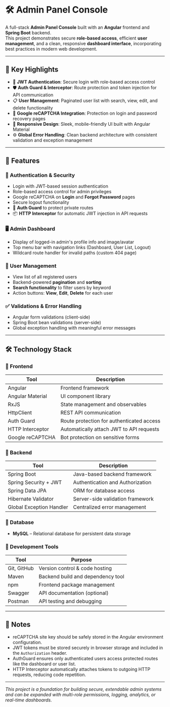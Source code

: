 # 🛠️ Admin Panel Console

A full-stack **Admin Panel Console** built with an **Angular** frontend and **Spring Boot** backend.  
This project demonstrates secure **role-based access**, efficient **user management**, and a clean, responsive **dashboard interface**, incorporating best practices in modern web development.

---

## 🌟 Key Highlights

- 🔐 **JWT Authentication**: Secure login with role-based access control  
- 🛡️ **Auth Guard & Interceptor**: Route protection and token injection for API communication  
- 📋 **User Management**: Paginated user list with search, view, edit, and delete functionality  
- 🤖 **Google reCAPTCHA Integration**: Protection on login and password recovery pages  
- 📱 **Responsive Design**: Sleek, mobile-friendly UI built with Angular Material  
- ⚙️ **Global Error Handling**: Clean backend architecture with consistent validation and exception management  

---

## 🚀 Features

### 🔐 Authentication & Security
- Login with JWT-based session authentication
- Role-based access control for admin privileges
- Google reCAPTCHA on **Login** and **Forgot Password** pages
- Secure logout functionality
- 🔐 **Auth Guard** to protect private routes
- 📦 **HTTP Interceptor** for automatic JWT injection in API requests

### 🖥️ Admin Dashboard
- Display of logged-in admin's profile info and image/avatar
- Top menu bar with navigation links (Dashboard, User List, Logout)
- Wildcard route handler for invalid paths (custom 404 page)

### 👥 User Management
- View list of all registered users
- Backend-powered **pagination** and **sorting**
- **Search functionality** to filter users by keyword
- Action buttons: **View**, **Edit**, **Delete** for each user

### ✅ Validations & Error Handling
- Angular form validations (client-side)
- Spring Boot bean validations (server-side)
- Global exception handling with meaningful error messages

---

## 🛠️ Technology Stack

### 🎨 Frontend
| Tool              | Description                                |
|-------------------|--------------------------------------------|
| Angular           | Frontend framework                         |
| Angular Material  | UI component library                       |
| RxJS              | State management and observables           |
| HttpClient        | REST API communication                     |
| Auth Guard        | Route protection for authenticated access  |
| HTTP Interceptor  | Automatically attach JWT to API requests   |
| Google reCAPTCHA  | Bot protection on sensitive forms          |

### 🚀 Backend
| Tool                  | Description                             |
|-----------------------|-----------------------------------------|
| Spring Boot           | Java-based backend framework            |
| Spring Security + JWT | Authentication and Authorization        |
| Spring Data JPA       | ORM for database access                 |
| Hibernate Validator   | Server-side validation framework        |
| Global Exception Handler | Centralized error management         |

### 💾 Database
- **MySQL** – Relational database for persistent data storage

### 🧰 Development Tools
| Tool         | Purpose                           |
|--------------|-----------------------------------|
| Git, GitHub  | Version control & code hosting    |
| Maven        | Backend build and dependency tool |
| npm          | Frontend package management       |
| Swagger      | API documentation (optional)      |
| Postman      | API testing and debugging         |

---

## 📌 Notes

- reCAPTCHA site key should be safely stored in the Angular environment configuration.
- JWT tokens must be stored securely in browser storage and included in the `Authorization` header.
- AuthGuard ensures only authenticated users access protected routes like the dashboard or user list.
- HTTP Interceptor automatically attaches tokens to outgoing HTTP requests, reducing code repetition.

---

_This project is a foundation for building secure, extendable admin systems and can be expanded with multi-role permissions, logging, analytics, or real-time dashboards._

